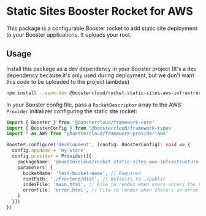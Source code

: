 # Static Sites Booster Rocket for AWS

This package is a configurable Booster rocket to add static site deployment to your Booster applications. It uploads your root.

## Usage

Install this package as a dev dependency in your Booster project (It's a dev dependency because it's only used during deployment, but we don't want this code to be uploaded to the project lambdas)

```sh
npm install --save-dev @boostercloud/rocket-static-sites-aws-infrastructure
```

In your Booster config file, pass a `RocketDescriptor` array to the AWS' `Provider` initializer configuring the static site rocket:

```typescript
import { Booster } from '@boostercloud/framework-core'
import { BoosterConfig } from '@boostercloud/framework-types'
import * as AWS from '@boostercloud/framework-provider-aws'

Booster.configure('development', (config: BoosterConfig): void => {
  config.appName = 'my-store'
  config.provider = Provider([{
    packageName: '@boostercloud/rocket-static-sites-aws-infrastructure', 
    parameters: {
      bucketName: 'test-bucket-name', // Required
      rootPath: './frontend/dist', // Defaults to ./public
      indexFile: 'main.html', // File to render when users access the CLoudFormation URL. Defaults to index.html
      errorFile: 'error.html', // File to render when there's an error. Defaults to 404.html
    }
  }])
})
```
